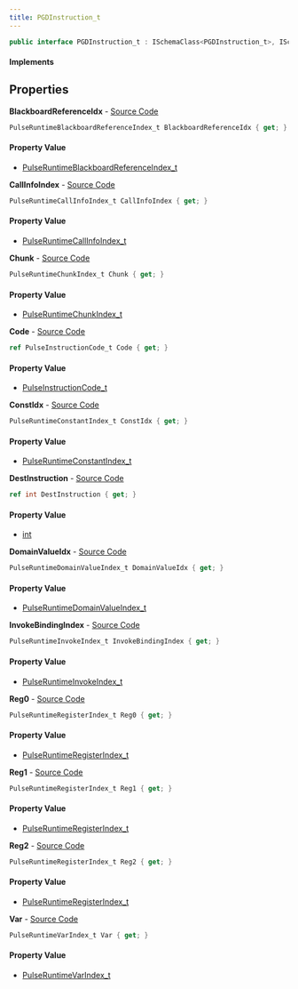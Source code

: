 ```yaml
---
title: PGDInstruction_t
---
```


```csharp
public interface PGDInstruction_t : ISchemaClass<PGDInstruction_t>, ISchemaField, ISchemaClass, INativeHandle
```

#### Implements

## Properties

**BlackboardReferenceIdx** - [Source Code](https://github.com/swiftly-solution/swiftlys2/blob/master/managed/src/SwiftlyS2.Generated/Schemas/Interfaces/PGDInstruction_t.cs#L38)

```csharp
PulseRuntimeBlackboardReferenceIndex_t BlackboardReferenceIdx { get; }
```

#### Property Value

- [PulseRuntimeBlackboardReferenceIndex_t](/docs/api/shared/schemadefinitions/pulseruntimeblackboardreferenceindex_t)

**CallInfoIndex** - [Source Code](https://github.com/swiftly-solution/swiftlys2/blob/master/managed/src/SwiftlyS2.Generated/Schemas/Interfaces/PGDInstruction_t.cs#L32)

```csharp
PulseRuntimeCallInfoIndex_t CallInfoIndex { get; }
```

#### Property Value

- [PulseRuntimeCallInfoIndex_t](/docs/api/shared/schemadefinitions/pulseruntimecallinfoindex_t)

**Chunk** - [Source Code](https://github.com/swiftly-solution/swiftlys2/blob/master/managed/src/SwiftlyS2.Generated/Schemas/Interfaces/PGDInstruction_t.cs#L28)

```csharp
PulseRuntimeChunkIndex_t Chunk { get; }
```

#### Property Value

- [PulseRuntimeChunkIndex_t](/docs/api/shared/schemadefinitions/pulseruntimechunkindex_t)

**Code** - [Source Code](https://github.com/swiftly-solution/swiftlys2/blob/master/managed/src/SwiftlyS2.Generated/Schemas/Interfaces/PGDInstruction_t.cs#L16)

```csharp
ref PulseInstructionCode_t Code { get; }
```

#### Property Value

- [PulseInstructionCode_t](/docs/api/shared/schemadefinitions/pulseinstructioncode_t)

**ConstIdx** - [Source Code](https://github.com/swiftly-solution/swiftlys2/blob/master/managed/src/SwiftlyS2.Generated/Schemas/Interfaces/PGDInstruction_t.cs#L34)

```csharp
PulseRuntimeConstantIndex_t ConstIdx { get; }
```

#### Property Value

- [PulseRuntimeConstantIndex_t](/docs/api/shared/schemadefinitions/pulseruntimeconstantindex_t)

**DestInstruction** - [Source Code](https://github.com/swiftly-solution/swiftlys2/blob/master/managed/src/SwiftlyS2.Generated/Schemas/Interfaces/PGDInstruction_t.cs#L30)

```csharp
ref int DestInstruction { get; }
```

#### Property Value

- [int](https://learn.microsoft.com/dotnet/api/system.int32)

**DomainValueIdx** - [Source Code](https://github.com/swiftly-solution/swiftlys2/blob/master/managed/src/SwiftlyS2.Generated/Schemas/Interfaces/PGDInstruction_t.cs#L36)

```csharp
PulseRuntimeDomainValueIndex_t DomainValueIdx { get; }
```

#### Property Value

- [PulseRuntimeDomainValueIndex_t](/docs/api/shared/schemadefinitions/pulseruntimedomainvalueindex_t)

**InvokeBindingIndex** - [Source Code](https://github.com/swiftly-solution/swiftlys2/blob/master/managed/src/SwiftlyS2.Generated/Schemas/Interfaces/PGDInstruction_t.cs#L26)

```csharp
PulseRuntimeInvokeIndex_t InvokeBindingIndex { get; }
```

#### Property Value

- [PulseRuntimeInvokeIndex_t](/docs/api/shared/schemadefinitions/pulseruntimeinvokeindex_t)

**Reg0** - [Source Code](https://github.com/swiftly-solution/swiftlys2/blob/master/managed/src/SwiftlyS2.Generated/Schemas/Interfaces/PGDInstruction_t.cs#L20)

```csharp
PulseRuntimeRegisterIndex_t Reg0 { get; }
```

#### Property Value

- [PulseRuntimeRegisterIndex_t](/docs/api/shared/schemadefinitions/pulseruntimeregisterindex_t)

**Reg1** - [Source Code](https://github.com/swiftly-solution/swiftlys2/blob/master/managed/src/SwiftlyS2.Generated/Schemas/Interfaces/PGDInstruction_t.cs#L22)

```csharp
PulseRuntimeRegisterIndex_t Reg1 { get; }
```

#### Property Value

- [PulseRuntimeRegisterIndex_t](/docs/api/shared/schemadefinitions/pulseruntimeregisterindex_t)

**Reg2** - [Source Code](https://github.com/swiftly-solution/swiftlys2/blob/master/managed/src/SwiftlyS2.Generated/Schemas/Interfaces/PGDInstruction_t.cs#L24)

```csharp
PulseRuntimeRegisterIndex_t Reg2 { get; }
```

#### Property Value

- [PulseRuntimeRegisterIndex_t](/docs/api/shared/schemadefinitions/pulseruntimeregisterindex_t)

**Var** - [Source Code](https://github.com/swiftly-solution/swiftlys2/blob/master/managed/src/SwiftlyS2.Generated/Schemas/Interfaces/PGDInstruction_t.cs#L18)

```csharp
PulseRuntimeVarIndex_t Var { get; }
```

#### Property Value

- [PulseRuntimeVarIndex_t](/docs/api/shared/schemadefinitions/pulseruntimevarindex_t)

